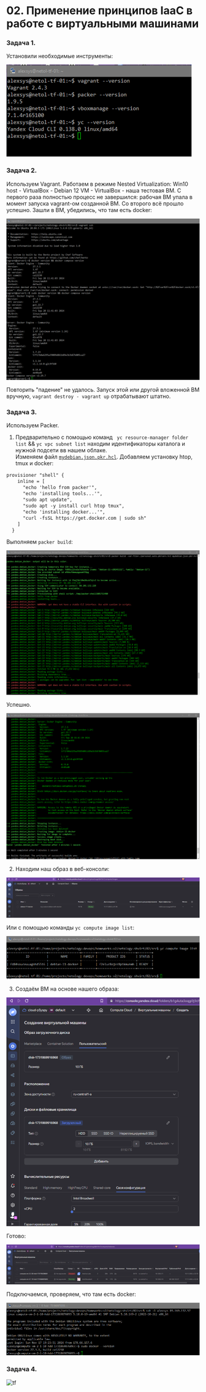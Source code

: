 # 02. Применение принципов IaaC в работе с виртуальными машинами

### Задача 1. 
Установили необходимые инструменты:

![tf](img/02-01-tools_ver.png)

### Задача 2. 
 Используем Vagrant.
Работаем в режиме Nested Virtualization: Win10 host - VirtualBox - Debian 12 VM - VirtualBox - наша тестовая ВМ.
С первого раза полностью процесс не завершился: рабочая ВМ упала в момент запуска vagrant-ом созданной ВМ. 
Со второго всё прошло успешно. Зашли в ВМ, убедились, что там есть docker:

![tf](img/02-02-docker_version.png)

Повторить "падение" не удалось. Запуск этой или другой вложенной ВМ вручную, `vagrant destroy - vagrant up` отрабатывают штатно.  
### Задача 3. 
Используем Packer.
1. Предварительно с помощью команд ` yc resource-manager folder list` && `yc vpc subnet list` 
находим идентификаторы каталога и нужной подсети вв нашем облаке.  
Изменяем файл [`mydebian.json.pkr.hcl`](src/mydebian.json.pkr.hcl). Добавляем установку htop, tmux и docker:
```hcl
provisioner "shell" {
    inline = [
      "echo 'hello from packer'",
      "echo 'installing tools...'",
      "sudo apt update",
      "sudo apt -y install curl htop tmux",
      "echo 'installing docker...'",
      "curl -fsSL https://get.docker.com | sudo sh" 
    ]
  }
```
Выполняем `packer build`:

![tf](img/02-03-packer_build.png)

Успешно.

![tf](img/02-03-packer_complete.png)

2. Находим наш образ в веб-консоли:

![tf](img/02-03-yc_image_web.png)

Или с помощью команды `yc compute image list`:

![tf](img/02-03-yc_image_cmdline.png)

3. Создаём ВМ на основе нашего образа:

![tf](img/02-03-yc_vm_create.png)

Готово:

![tf](img/02-03-yc_vm_running.png)

Подключаемся, проверяем, что там есть docker:

![tf](img/02-03-vm_connect.png)

### Задача 4. 
![tf](img/01-01-yc_vm_created.png)